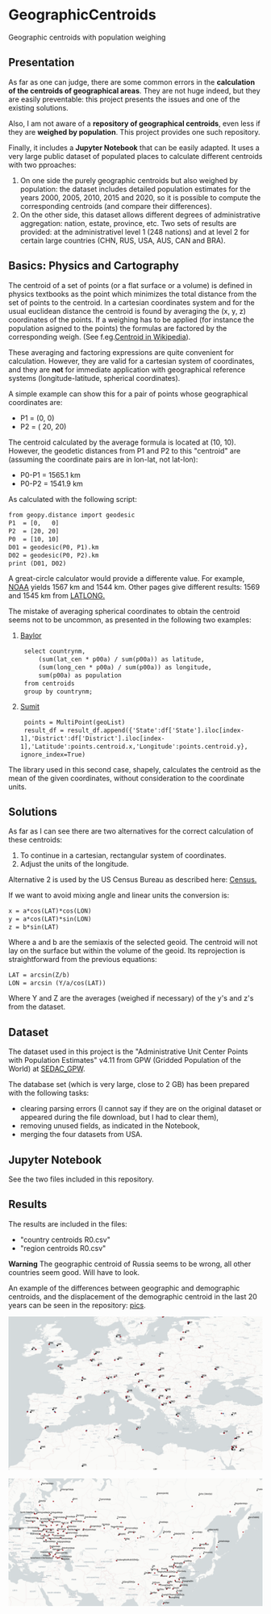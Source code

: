 # GeographicCentroids
Geographic centroids with population weighing

## Presentation
As far as one can judge, there are some common errors in the **calculation of the centroids of geographical areas**. They are not huge indeed, but they are easily preventable: this project presents the issues and one of the existing solutions.

Also, I am not aware of a **repository of geographical centroids**, even less if they are **weighed by population**. This project provides one such repository.

Finally, it includes a **Jupyter Notebook** that can be easily adapted. It uses a very large public dataset of populated places to calculate different centroids with two pproaches:
1. On one side the purely geographic centroids but also weighed by population: the dataset includes detailed population estimates for the years 2000, 2005, 2010, 2015 and 2020, so it is possible to compute the corresponding centroids (and compare their differences). 
2. On the other side, this dataset allows different degrees of administrative aggregation: nation, estate, province, etc. Two sets of results are provided: at the administrativel level 1 (248 nations) and at level 2 for certain large countries (CHN, RUS, USA, AUS, CAN and BRA).

## Basics: Physics and  Cartography
The centroid of a set of points (or a flat surface or a volume) is defined in physics textbooks as the point which minimizes the total distance from the set of points to the centroid. In a cartesian coordinates system and for the usual euclidean distance the centroid is found by averaging the (x, y, z) coordinates of the points. If a weighing has to be applied (for instance the population asigned to the points) the formulas are factored by the corresponding weigh. (See f.eg.[Centroid in Wikipedia](https://en.wikipedia.org/wiki/Centroid)).

These averaging and factoring expressions are quite convenient for calculation. However, they are valid for a cartesian system of coordinates, and they are **not** for immediate application with geographical reference systems (longitude-latitude, spherical coordinates). 

A simple example can show this for a pair of points whose geographical coordinates are:
* P1 = (0,  0)
* P2 = ( 20, 20)

The centroid calculated by the average formula is located at (10, 10). However, the geodetic distances from P1 and P2 to this "centroid" are  (assuming the coordinate pairs are in lon-lat, not lat-lon):
* P0-P1 = 1565.1  km
* P0-P2 = 1541.9 km

As calculated with the following script:

    from geopy.distance import geodesic
    P1  = [0,   0]
    P2  = [20, 20]
    P0  = [10, 10]
    D01 = geodesic(P0, P1).km
    D02 = geodesic(P0, P2).km
    print (D01, D02)

A great-circle calculator would provide a differente value. For example, [NOAA](https://www.nhc.noaa.gov/gccalc.shtml) yields 1567 km and 1544 km. Other pages give different results: 1569 and 1545 km from [LATLONG.](https://www.movable-type.co.uk/scripts/latlong.html)

The mistake of averaging spherical coordinates to obtain the centroid seems not to be uncommon, as presented in the following two examples:
1. [Baylor](https://cs.baylor.edu/~hamerly/software/europe_population_weighted_centers.html)

        select countrynm,
            (sum(lat_cen * p00a) / sum(p00a)) as latitude,
            (sum(long_cen * p00a) / sum(p00a)) as longitude, 
            sum(p00a) as population
        from centroids 
        group by countrynm;
  
2. [Sumit](https://medium.com/@sumit.arora/plotting-weighted-mean-population-centroids-on-a-country-map-22da408c1397)

        points = MultiPoint(geoList)
        result_df = result_df.append({'State':df['State'].iloc[index-1],'District':df['District'].iloc[index-1],'Latitude':points.centroid.x,'Longitude':points.centroid.y}, ignore_index=True)
The library used in this second case, shapely, calculates the centroid as the mean of the given coordinates, without consideration to the coordinate units.

## Solutions
As far as I can see there are two alternatives for the correct calculation of these centroids: 
1. To continue in a cartesian, rectangular system of coordinates. 
2. Adjust the units of the longitude.

Alternative 2 is used by the US Census Bureau as described here: [Census.](https://www2.census.gov/geo/pdfs/reference/cenpop2010/COP2010_documentation.pdf)

If we want to avoid mixing angle and linear units the conversion is:

    x = a*cos(LAT)*cos(LON)
    y = a*cos(LAT)*sin(LON)
    z = b*sin(LAT)
Where a and b are the semiaxis of the selected geoid.
The centroid will not lay on the surface but within the volume of the geoid. Its reprojection is straightforward from the previous equations:

    LAT = arcsin(Z/b)
    LON = arcsin (Y/a/cos(LAT))
Where Y and Z are the averages (weighed if necessary) of the y's and z's from the dataset.

## Dataset
The dataset used in this project is the "Administrative Unit Center Points with Population Estimates" v4.11 from GPW (Gridded Population of the World) at [SEDAC_GPW](https://sedac.ciesin.columbia.edu/data/set/gpw-v4-admin-unit-center-points-population-estimates-rev11).

The database set (which is very large, close to 2 GB) has been prepared with the following tasks:
* clearing parsing errors (I cannot say if they are on the original dataset or appeared during the file download, but I had to clear them),
* removing unused fields, as indicated in the Notebook, 
* merging the four datasets from USA.

## Jupyter Notebook
See the two files included in this repository.

## Results
The results are included in the files:
* "country centroids R0.csv"
* "region centroids R0.csv"

**Warning** 
The geographic centroid of Russia seems to be wrong, all other countries seem good. Will have to look.

An example of the differences between geographic and demographic centroids, and the displacement of the demographic centroid in the last 20 years can be seen in the repository: [pics](https://github.com/Rigonz/GeographicCentroids/blob/master/pics/).

![countries](/pics/GeoCentroids.png)

![regions](/pics/RegionCentroids.png)
